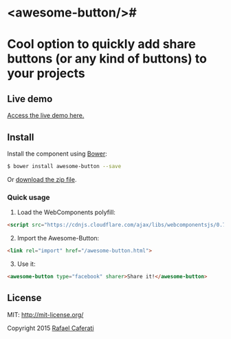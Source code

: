 # &lt;awesome-button/&gt;#

Cool option to quickly add share buttons (or any kind of buttons) to your projects
=======================================================================================

## Live demo

[Access the live demo here.](http://caferati.me/demo/awesome-button)

## Install

Install the component using [Bower](http://bower.io/):

```sh
$ bower install awesome-button --save
```
Or [download the zip file](https://github.com/zenorocha/voice-elements/archive/gh-pages.zip).

### Quick usage

1. Load the WebComponents polyfill:

```html
<script src="https://cdnjs.cloudflare.com/ajax/libs/webcomponentsjs/0.7.3/webcomponents.min.js"></script>
```

2. Import the Awesome-Button:

```html
<link rel="import" href="/awesome-button.html">
```

3. Use it:

```html
<awesome-button type="facebook" sharer>Share it!</awesome-button>
```

License
-------
MIT: http://mit-license.org/

Copyright 2015 [Rafael Caferati](http://caferati.me)
